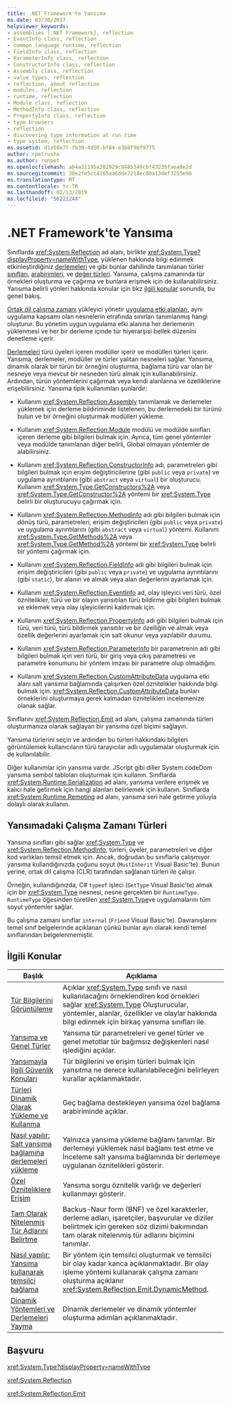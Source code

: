 ```yaml
---
title: .NET Framework'te Yansıma
ms.date: 03/30/2017
helpviewer_keywords:
- assemblies [.NET Framework], reflection
- EventInfo class, reflection
- common language runtime, reflection
- FieldInfo class, reflection
- ParameterInfo class, reflection
- ConstructorInfo class, reflection
- Assembly class, reflection
- value types, reflection
- reflection, about reflection
- modules, reflection
- runtime, reflection
- Module class, reflection
- MethodInfo class, reflection
- PropertyInfo class, reflection
- type browsers
- reflection
- discovering type information at run time
- type system, reflection
ms.assetid: d1a58e7f-fb39-4d50-bf84-e3b8f9bf9775
author: rpetrusha
ms.author: ronpet
ms.openlocfilehash: ab4a31195a202929c8485349cbf43235faea8e2d
ms.sourcegitcommit: 30e2fe5cc4165aa6dde7218ec80a13def3255e98
ms.translationtype: MT
ms.contentlocale: tr-TR
ms.lasthandoff: 02/13/2019
ms.locfileid: "56221244"
---
```

# <a name="reflection-in-the-net-framework"></a>.NET Framework'te Yansıma
Sınıflarda <xref:System.Reflection> ad alanı, birlikte <xref:System.Type?displayProperty=nameWithType>, yüklenen hakkında bilgi edinmek etkinleştirdiğiniz [derlemeleri](../app-domains/assemblies-in-the-common-language-runtime.md) ve gibi bunlar dahilinde tanımlanan türler [sınıfları](../../standard/base-types/common-type-system.md#classes), [arabirimleri](../../standard/base-types/common-type-system.md#interfaces), ve [değer türleri](../../csharp/language-reference/keywords/value-types.md). Yansıma, çalışma zamanında tür örnekleri oluşturma ve çağırma ve bunlara erişmek için de kullanabilirsiniz. Yansıma belirli yönleri hakkında konular için bkz [ilgili konular](#related_topics) sonunda, bu genel bakış.
  
 [Ortak dil çalışma zamanı](../../../docs/standard/clr.md) yükleyici yönetir [uygulama etki alanları](../../../docs/framework/app-domains/application-domains.md), aynı uygulama kapsamı olan nesnelerin etrafında sınırları tanımlanmış hangi oluşturur. Bu yönetim uygun uygulama etki alanına her derlemenin yüklenmesi ve her bir derleme içinde tür hiyerarşisi bellek düzenini denetleme içerir.  
  
 [Derlemeleri](../../../docs/framework/app-domains/assemblies-in-the-common-language-runtime.md) türü üyeleri içeren modüller içerir ve modülleri türleri içerir. Yansıma, derlemeler, modüller ve türler yalıtan nesneleri sağlar. Yansıma, dinamik olarak bir türün bir örneğini oluşturma, bağlama türü var olan bir nesneye veya mevcut bir nesneden türü almak için kullanabilirsiniz. Ardından, türün yöntemlerini çağırmak veya kendi alanlarına ve özelliklerine erişebilirsiniz. Yansıma tipik kullanımları şunlardır:  
  
-   Kullanım <xref:System.Reflection.Assembly> tanımlamak ve derlemeler yüklemek için derleme bildiriminde listelenen, bu derlemedeki bir türünü bulun ve bir örneğini oluşturmak modülleri yükleme.  
  
-   Kullanım <xref:System.Reflection.Module> modülü ve modülde sınıfları içeren derleme gibi bilgileri bulmak için. Ayrıca, tüm genel yöntemler veya modülde tanımlanan diğer belirli, Global olmayan yöntemler de alabilirsiniz.  
  
-   Kullanım <xref:System.Reflection.ConstructorInfo> adı, parametreleri gibi bilgileri bulmak için erişim değiştiricilerine (gibi `public` veya `private`) ve uygulama ayrıntılarını (gibi `abstract` veya `virtual`) bir oluşturucu. Kullanım <xref:System.Type.GetConstructors%2A> veya <xref:System.Type.GetConstructor%2A> yöntemi bir <xref:System.Type> belirli bir oluşturucuyu çağırmak için.  
  
-   Kullanım <xref:System.Reflection.MethodInfo> adı gibi bilgileri bulmak için dönüş türü, parametreleri, erişim değiştiricileri (gibi `public` veya `private`) ve uygulama ayrıntılarını (gibi `abstract` veya `virtual`) yöntemi. Kullanım <xref:System.Type.GetMethods%2A> veya <xref:System.Type.GetMethod%2A> yöntemi bir <xref:System.Type> belirli bir yöntemi çağırmak için.  
  
-   Kullanım <xref:System.Reflection.FieldInfo> adı gibi bilgileri bulmak için erişim değiştiricileri (gibi `public` veya `private`) ve uygulama ayrıntılarını (gibi `static`), bir alanın ve almak veya alan değerlerini ayarlamak için.  
  
-   Kullanım <xref:System.Reflection.EventInfo> ad, olay işleyici veri türü, özel öznitelikler, türü ve bir olayın yansıtılan türü bildirme gibi bilgileri bulmak ve eklemek veya olay işleyicilerini kaldırmak için.  
  
-   Kullanım <xref:System.Reflection.PropertyInfo> adı gibi bilgileri bulmak için türü, veri türü, türü bildirmek yansıtılır ve bir özelliğin ve almak veya özellik değerlerini ayarlamak için salt okunur veya yazılabilir durumu.  
  
-   Kullanım <xref:System.Reflection.ParameterInfo> bir parametrenin adı gibi bilgileri bulmak için veri türü, bir giriş veya çıkış parametresi ve parametre konumunu bir yöntem imzası bir parametre olup olmadığını.  
  
-   Kullanım <xref:System.Reflection.CustomAttributeData> uygulama etki alanı salt yansıma bağlamında çalışırken özel öznitelikler hakkında bilgi bulmak için. <xref:System.Reflection.CustomAttributeData> bunları örneklerini oluşturmaya gerek kalmadan öznitelikleri incelemenize olanak sağlar.  
  
 Sınıflarını <xref:System.Reflection.Emit> ad alanı, çalışma zamanında türleri oluşturmanıza olanak sağlayan bir yansıma özel biçimi sağlayın.  
  
 Yansıma türlerini seçin ve ardından bu türleri hakkındaki bilgileri görüntülemek kullanıcıların türü tarayıcılar adlı uygulamalar oluşturmak için de kullanılabilir.  
  
 Diğer kullanımlar için yansıma vardır. JScript gibi diller System.codeDom yansıma sembol tabloları oluşturmak için kullanın. Sınıflarda <xref:System.Runtime.Serialization> ad alanı, yansıma verilere erişmek ve kalıcı hale getirmek için hangi alanları belirlemek için kullanın. Sınıflarda <xref:System.Runtime.Remoting> ad alanı, yansıma seri hale getirme yoluyla dolaylı olarak kullanın.  
  
## <a name="runtime-types-in-reflection"></a>Yansımadaki Çalışma Zamanı Türleri  
 Yansıma sınıfları gibi sağlar <xref:System.Type> ve <xref:System.Reflection.MethodInfo>, türleri, üyeler, parametreleri ve diğer kod varlıkları temsil etmek için. Ancak, doğrudan bu sınıflarla çalışmıyor yansıma kullandığınızda çoğunu soyut (`MustInherit` Visual Basic'te). Bunun yerine, ortak dil çalışma (CLR) tarafından sağlanan türleri ile çalışır.  
  
 Örneğin, kullandığınızda, C# `typeof` işleci (`GetType` Visual Basic'te) almak için bir <xref:System.Type> nesnesi, nesne gerçekten bir `RuntimeType`. `RuntimeType` öğesinden türetilen <xref:System.Type>ve uygulamalarını tüm soyut yöntemler sağlar.  
  
 Bu çalışma zamanı sınıflar `internal` (`Friend` Visual Basic'te). Davranışlarını temel sınıf belgelerinde açıklanan çünkü bunlar ayrı olarak kendi temel sınıflarından belgelenmemiştir.  
  
<a name="related_topics"></a>   
## <a name="related-topics"></a>İlgili Konular  
  
|Başlık|Açıklama|  
|-----------|-----------------|  
|[Tür Bilgilerini Görüntüleme](../../../docs/framework/reflection-and-codedom/viewing-type-information.md)|Açıklar <xref:System.Type> sınıfı ve nasıl kullanılacağını örneklendiren kod örnekleri sağlar <xref:System.Type> Oluşturucular, yöntemler, alanlar, özellikler ve olaylar hakkında bilgi edinmek için birkaç yansıma sınıfları ile.|  
|[Yansıma ve Genel Türler](../../../docs/framework/reflection-and-codedom/reflection-and-generic-types.md)|Yansıma tür parametreleri ve genel türler ve genel metotlar tür bağımsız değişkenleri nasıl işlediğini açıklar.|  
|[Yansımayla İlgili Güvenlik Konuları](../../../docs/framework/reflection-and-codedom/security-considerations-for-reflection.md)|Tür bilgilerini ve erişim türleri bulmak için yansıtma ne derece kullanılabileceğini belirleyen kurallar açıklanmaktadır.|  
|[Türleri Dinamik Olarak Yükleme ve Kullanma](../../../docs/framework/reflection-and-codedom/dynamically-loading-and-using-types.md)|Geç bağlama destekleyen yansıma özel bağlama arabiriminde açıklar.|  
|[Nasıl yapılır: Salt yansıma bağlamına derlemeleri yükleme](../../../docs/framework/reflection-and-codedom/how-to-load-assemblies-into-the-reflection-only-context.md)|Yalnızca yansıma yükleme bağlamı tanımlar. Bir derlemeyi yüklemek nasıl bağlamı test etme ve İnceleme salt yansıma bağlamında bir derlemeye uygulanan öznitelikleri gösterir.|  
|[Özel Özniteliklere Erişim](../../../docs/framework/reflection-and-codedom/accessing-custom-attributes.md)|Yansıma sorgu öznitelik varlığı ve değerleri kullanmayı gösterir.|  
|[Tam Olarak Nitelenmiş Tür Adlarını Belirtme](../../../docs/framework/reflection-and-codedom/specifying-fully-qualified-type-names.md)|Backus-Naur form (BNF) ve özel karakterler, derleme adları, işaretçiler, başvurular ve diziler belirtmek için gereken söz dizimi bakımından tam olarak nitelenmiş tür adlarını biçimini tanımlar.|  
|[Nasıl yapılır: Yansıma kullanarak temsilci bağlama](../../../docs/framework/reflection-and-codedom/how-to-hook-up-a-delegate-using-reflection.md)|Bir yöntem için temsilci oluşturmak ve temsilci bir olay kadar kanca açıklanmaktadır. Bir olay işleme yöntemi kullanarak çalışma zamanı oluşturma açıklanır <xref:System.Reflection.Emit.DynamicMethod>.|  
|[Dinamik Yöntemleri ve Derlemeleri Yayma](../../../docs/framework/reflection-and-codedom/emitting-dynamic-methods-and-assemblies.md)|Dinamik derlemeler ve dinamik yöntemler oluşturma adımları açıklanmaktadır.|  
  
## <a name="reference"></a>Başvuru  
 <xref:System.Type?displayProperty=nameWithType>  
  
 <xref:System.Reflection>  
  
 <xref:System.Reflection.Emit>  
  
